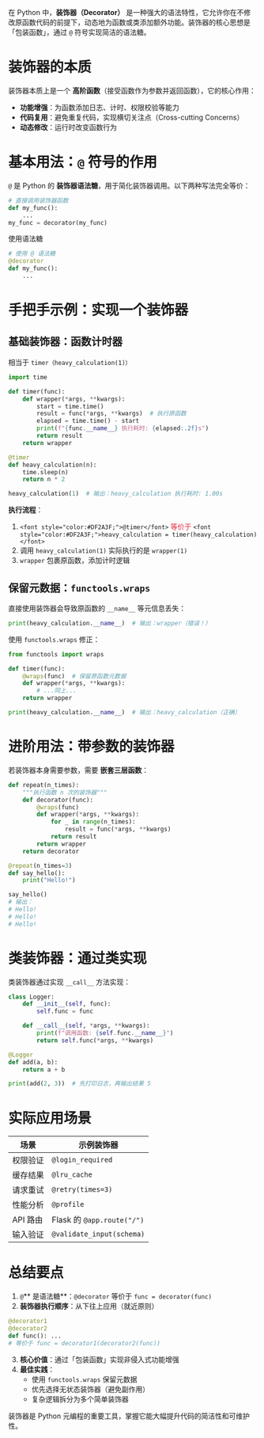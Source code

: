 在 Python 中，**装饰器（Decorator）** 是一种强大的语法特性，它允许你在不修改原函数代码的前提下，动态地为函数或类添加额外功能。装饰器的核心思想是「包装函数」，通过 `@` 符号实现简洁的语法糖。

#  装饰器的本质
装饰器本质上是一个 **高阶函数**（接受函数作为参数并返回函数），它的核心作用：

+ **功能增强**：为函数添加日志、计时、权限校验等能力
+ **代码复用**：避免重复代码，实现横切关注点（Cross-cutting Concerns）
+ **动态修改**：运行时改变函数行为

# 基本用法：`@` 符号的作用
`@` 是 Python 的 **装饰器语法糖**，用于简化装饰器调用。以下两种写法完全等价：

```python
# 直接调用装饰器函数
def my_func():
    ...
my_func = decorator(my_func)
```

使用语法糖

```python
# 使用 @ 语法糖
@decorator
def my_func():
    ...
```

# 手把手示例：实现一个装饰器
## 基础装饰器：函数计时器
相当于 `timer（heavy_calculation(1)）`

```python
import time

def timer(func):
    def wrapper(*args, **kwargs):
        start = time.time()
        result = func(*args, **kwargs)  # 执行原函数
        elapsed = time.time() - start
        print(f"{func.__name__} 执行耗时: {elapsed:.2f}s")
        return result
    return wrapper

@timer
def heavy_calculation(n):
    time.sleep(n)
    return n * 2

heavy_calculation(1)  # 输出：heavy_calculation 执行耗时: 1.00s
```

**执行流程**：

1. `<font style="color:#DF2A3F;">@timer</font>`<font style="color:#DF2A3F;"> 等价于 </font>`<font style="color:#DF2A3F;">heavy_calculation = timer(heavy_calculation)</font>`
2. 调用 `heavy_calculation(1)` 实际执行的是 `wrapper(1)`
3. `wrapper` 包裹原函数，添加计时逻辑

## 保留元数据：`functools.wraps`
直接使用装饰器会导致原函数的 `__name__` 等元信息丢失：

```python
print(heavy_calculation.__name__)  # 输出：wrapper（错误！）
```

使用 `functools.wraps` 修正：

```python
from functools import wraps

def timer(func):
    @wraps(func)  # 保留原函数元数据
    def wrapper(*args, **kwargs):
        # ...同上...
    return wrapper

print(heavy_calculation.__name__)  # 输出：heavy_calculation（正确）
```

# 进阶用法：带参数的装饰器
若装饰器本身需要参数，需要 **嵌套三层函数**：

```python
def repeat(n_times):
    """执行函数 n 次的装饰器"""
    def decorator(func):
        @wraps(func)
        def wrapper(*args, **kwargs):
            for _ in range(n_times):
                result = func(*args, **kwargs)
            return result
        return wrapper
    return decorator

@repeat(n_times=3)
def say_hello():
    print("Hello!")

say_hello()
# 输出：
# Hello!
# Hello!
# Hello!
```

# 类装饰器：通过类实现
类装饰器通过实现 `__call__` 方法实现：

```python
class Logger:
    def __init__(self, func):
        self.func = func

    def __call__(self, *args, **kwargs):
        print(f"调用函数: {self.func.__name__}")
        return self.func(*args, **kwargs)

@Logger
def add(a, b):
    return a + b

print(add(2, 3))  # 先打印日志，再输出结果 5
```

# 实际应用场景
| 场景 | 示例装饰器 |
| --- | --- |
| 权限验证 | `@login_required` |
| 缓存结果 | `@lru_cache` |
| 请求重试 | `@retry(times=3)` |
| 性能分析 | `@profile` |
| API 路由 | Flask 的 `@app.route("/")` |
| 输入验证 | `@validate_input(schema)` |


# 总结要点
1. `@`** 是语法糖**：`@decorator` 等价于 `func = decorator(func)`
2. **装饰器执行顺序**：从下往上应用（就近原则）

```python
@decorator1
@decorator2
def func(): ...
# 等价于 func = decorator1(decorator2(func))
```

3. **核心价值**：通过「包装函数」实现非侵入式功能增强
4. **最佳实践**：
    - 使用 `functools.wraps` 保留元数据
    - 优先选择无状态装饰器（避免副作用）
    - 复杂逻辑拆分为多个简单装饰器

装饰器是 Python 元编程的重要工具，掌握它能大幅提升代码的简洁性和可维护性。

